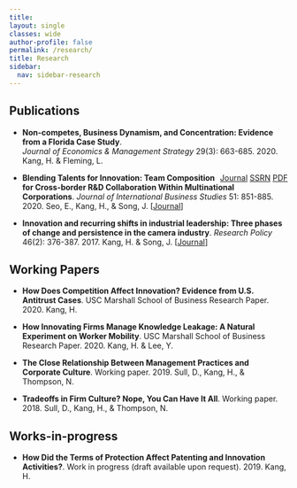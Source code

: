 ```yaml
---
title: 
layout: single
classes: wide
author-profile: false
permalink: /research/
title: Research
sidebar:
  nav: sidebar-research
---
```



## Publications

+ **Non-competes, Business Dynamism, and Concentration: Evidence from a Florida Case Study**.<br />*Journal of Economics & Management Strategy* 29(3): 663-685. 2020. Kang, H. & Fleming, L. 
<span style="float:right">
  <a href="http://dx.doi.org/10.1111/jems.12349" class="btn btn--warning btn--small">Journal</a>
  <a href="http://dx.doi.org/10.1111/jems.12349" class="btn btn--info btn--small">SSRN</a>
  <a href="http://dx.doi.org/10.1111/jems.12349" class="btn btn--danger btn--small">PDF</a>
</span>
    
+ **Blending Talents for Innovation: Team Composition for Cross-border R&D Collaboration Within Multinational Corporations**. *Journal of International Business Studies* 51: 851-885. 2020. Seo, E., Kang, H., & Song, J. [<a href="https://doi.org/10.1057/s41267-020-00331-z">Journal</a>]

+ **Innovation and recurring shifts in industrial leadership: Three phases of change and persistence in the camera industry**.  *Research Policy* 46(2): 376-387. 2017. Kang, H. & Song, J. [<a href="https://www.sciencedirect.com/science/article/pii/S004873331630138X">Journal</a>]
 
## Working Papers

+ **How Does Competition Affect Innovation? Evidence from U.S. Antitrust Cases**.  USC Marshall School of Business Research Paper. 2020. Kang, H.

+ **How Innovating Firms Manage Knowledge Leakage: A Natural Experiment on Worker Mobility**.  USC Marshall School of Business Research Paper. 2020. Kang, H. & Lee, Y.

+ **The Close Relationship Between Management Practices and Corporate Culture**.  Working paper. 2019. Sull, D., Kang, H., & Thompson, N.

+ **Tradeoffs in Firm Culture? Nope, You Can Have It All**.  Working paper. 2018. Sull, D., Kang, H., & Thompson, N.

## Works-in-progress

+ **How Did the Terms of Protection Affect Patenting and Innovation Activities?**.  Work in progress (draft available upon request). 2019. Kang, H.
